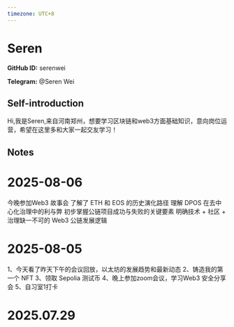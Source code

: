```yaml
---
timezone: UTC+8
---
```


# Seren

**GitHub ID:** serenwei

**Telegram:** @Seren Wei

## Self-introduction

Hi,我是Seren,来自河南郑州，想要学习区块链和web3方面基础知识，意向岗位运营，希望在这里多和大家一起交友学习！

## Notes

<!-- Content_START -->
# 2025-08-06

今晚参加Web3 故事会
了解了 ETH 和 EOS 的历史演化路径
理解 DPOS 在去中心化治理中的利与弊
初步掌握公链项目成功与失败的关键要素
明确技术 + 社区 + 治理缺一不可的 Web3 公链发展逻辑

# 2025-08-05

1、今天看了昨天下午的会议回放，以太坊的发展趋势和最新动态
2、铸造我的第一个 NFT
3、领取 Sepolia 测试币
4、晚上参加zoom会议，学习Web3 安全分享会
5、自习室1打卡

# 2025.07.29


<!-- Content_END -->
